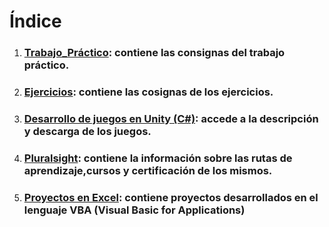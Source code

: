 # Índice 

1. ### [Trabajo_Práctico](https://github.com/MiguelAngelMoyaJulio/DevMMA/blob/master/Archivos%20MD/TrabajoPr%C3%A1ctico.MD): contiene las consignas del trabajo práctico. 
2. ### [Ejercicios](https://github.com/MiguelAngelMoyaJulio/DevMMA/blob/master/Archivos%20MD/Ejercicios.MD): contiene las cosignas de los ejercicios.
3. ### [Desarrollo de juegos en Unity (C#)](https://github.com/MiguelAngelMoyaJulio/Devs/blob/master/Archivos%20MD/JuegosHechosEnUnity.MD): accede a la descripción y descarga de los juegos. 
4. ### [Pluralsight](https://github.com/MiguelAngelMoyaJulio/DevMMA/blob/master/Archivos%20MD/Pluralsight/Pluralsight.MD): contiene la información sobre las rutas de aprendizaje,cursos y certificación de los mismos. 

5. ### [Proyectos en Excel](https://github.com/MiguelAngelMoyaJulio/DevMMA/blob/master/Archivos%20MD/ExcelVBA.MD): contiene proyectos desarrollados en el lenguaje VBA (Visual Basic for Applications)
